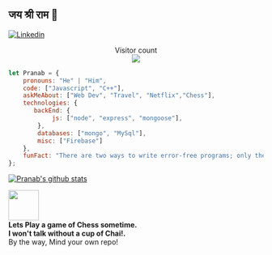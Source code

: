 ## जय श्री राम 🙏
[![Linkedin](https://img.shields.io/badge/-LinkedIn-222222?style=flat-square&logo=Linkedin&logoColor=white&link=https://www.linkedin.com/in/codepranab/)](https://www.linkedin.com/in/codepranab/)

<p align="center"> 
  Visitor count<br>
  <img src="https://profile-counter.glitch.me/pranab99/count.svg" />
</p>



```javascript
let Pranab = {
    pronouns: "He" | "Him",
    code: ["Javascript", "C++"],
    askMeAbout: ["Web Dev", "Travel", "Netflix","Chess"],
    technologies: {
       backEnd: {
            js: ["node", "express", "mongoose"],
        },
        databases: ["mongo", "MySql"],
        misc: ["Firebase"]
    },
    funFact: "There are two ways to write error-free programs; only the third one works"
};
```
[![Pranab's github stats](https://github-readme-stats.vercel.app/api?username=pranab99&show_icons=true&theme=merko&hide=["contribs","issues"])](https://github.com/pranab99)

<img src="https://media.giphy.com/media/LnQjpWaON8nhr21vNW/giphy.gif" width="60"> <br> 
  <b>Lets Play a game of Chess sometime.</b> <br>
  <b>I won't talk without a cup of Chai!.</b> <br>
  By the way, Mind your own repo!</em>

